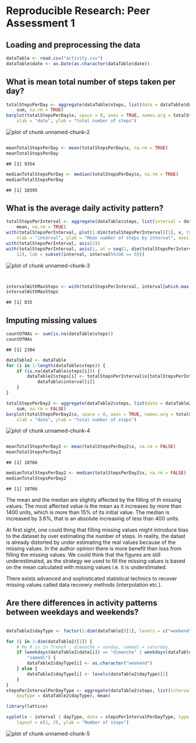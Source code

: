 # Reproducible Research: Peer Assessment 1


## Loading and preprocessing the data

```r
dataTable <- read.csv("activity.csv")
dataTable$date <- as.Date(as.character(dataTable$date))
```



## What is mean total number of steps taken per day?


```r
totalStepsPerDay <- aggregate(dataTable$steps, list(date = dataTable$date), 
    sum, na.rm = TRUE)
barplot(totalStepsPerDay$x, space = 0, axes = TRUE, names.arg = totalStepsPerDay$date, 
    xlab = "date", ylab = "total number of steps")
```

![plot of chunk unnamed-chunk-2](figure/unnamed-chunk-2.png) 

```r

meanTotalStepsPerDay <- mean(totalStepsPerDay$x, na.rm = TRUE)
meanTotalStepsPerDay
```

```
## [1] 9354
```

```r
medianTotalStepsPerDay <- median(totalStepsPerDay$x, na.rm = TRUE)
medianTotalStepsPerDay
```

```
## [1] 10395
```


## What is the average daily activity pattern?


```r
totalStepsPerInterval <- aggregate(dataTable$steps, list(interval = dataTable$interval), 
    mean, na.rm = TRUE)
with(totalStepsPerInterval, plot(1:dim(totalStepsPerInterval)[1], x, type = "l", 
    xlab = "interval", ylab = "Mean number of steps by interval", axes = FALSE))
with(totalStepsPerInterval, axis(2))
with(totalStepsPerInterval, axis(1, at = seq(1, dim(totalStepsPerInterval)[1], 
    12), lab = subset(interval, interval%%100 == 0)))
```

![plot of chunk unnamed-chunk-3](figure/unnamed-chunk-3.png) 

```r


intervalWithMaxSteps <- with(totalStepsPerInterval, interval[which.max(x)])
intervalWithMaxSteps
```

```
## [1] 835
```

## Imputing missing values


```r
countOfNAs <- sum(is.na(dataTable$steps))
countOfNAs
```

```
## [1] 2304
```

```r
dataTable2 <- dataTable
for (i in 1:length(dataTable$steps)) {
    if (is.na(dataTable$steps[i])) {
        dataTable2$steps[i] <- totalStepsPerInterval$x[totalStepsPerInterval$interval == 
            dataTable$interval[i]]
    }
}

totalStepsPerDay2 <- aggregate(dataTable2$steps, list(date = dataTable2$date), 
    sum, na.rm = FALSE)
barplot(totalStepsPerDay2$x, space = 0, axes = TRUE, names.arg = totalStepsPerDay2$date, 
    xlab = "date", ylab = "total number of steps")
```

![plot of chunk unnamed-chunk-4](figure/unnamed-chunk-4.png) 

```r

meanTotalStepsPerDay2 <- mean(totalStepsPerDay2$x, na.rm = FALSE)
meanTotalStepsPerDay2
```

```
## [1] 10766
```

```r
medianTotalStepsPerDay2 <- median(totalStepsPerDay2$x, na.rm = FALSE)
medianTotalStepsPerDay2
```

```
## [1] 10766
```


The mean and the median are slightly affected by the filling of th missing values. The most affected value is the mean as it increases by more than 1400 units, which is more than 15% of its initial value. The median is increased by 3.6%, that is an absolute increasing of less than 400 units.

At first sight, one could thing that filling missing values might introduce bias to the dataset by over estimating the number of steps. In reality, the datast is already distorted by under estimating the real values because of the missing values. In the author opinion there is more benefit than loss from filling the missing values. We could think that the figures are still underestimated, as the strategy we used to fill the missing values is based on the mean calculated with missing values i.e. it is understimated.

There exists advanced and sophisticated statistical technics to recover missing values called data recovery methods (interpolation etc.).

## Are there differences in activity patterns between weekdays and weekends?

```r

dataTable2$dayType <- factor(1:dim(dataTable2)[1], levels = c("weekend", "weekday"))

for (i in 1:dim(dataTable2)[1]) {
    # My R is in french : dimanche = sunday, samedi = saturday.
    if (weekdays(dataTable2$date[i]) == "dimanche" | weekdays(dataTable2$date[i]) == 
        "samedi") {
        dataTable2$dayType[i] <- as.character("weekend")
    } else {
        dataTable2$dayType[i] <- levels(dataTable2$dayType)[2]
    }
}
stepsPerIntervalPerDayType <- aggregate(dataTable2$steps, list(interval = dataTable2$interval, 
    dayType = dataTable2$dayType), mean)

library(lattice)

xyplot(x ~ interval | dayType, data = stepsPerIntervalPerDayType, type = "l", 
    layout = c(1, 2), ylab = "Number of steps")
```

![plot of chunk unnamed-chunk-5](figure/unnamed-chunk-5.png) 


